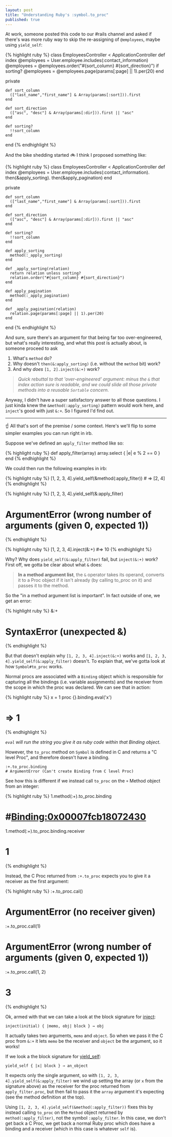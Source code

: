 ```yaml
---
layout: post
title: "Understanding Ruby's :symbol.to_proc"
published: true
---
```


At work, someone posted this code to our #rails channel and asked if there's was more ruby way to skip the re-assigning of `@employees`, maybe using `yield_self`:

{% highlight ruby %}
class EmployeesController < ApplicationController
  def index
    @employees = User.employee.includes(:contact_information)
    @employees = @employees.order("#{sort_column} #{sort_direction}") if sorting?
    @employees = @employees.page(params[:page] || 1).per(20)
  end

  private

    def sort_column
      (["last_name","first_name"] & Array(params[:sort])).first
    end

    def sort_direction
      (["asc", "desc"] & Array(params[:dir])).first || "asc"
    end

    def sorting?
      !!sort_column
    end
end
{% endhighlight %}

And the bike shedding started 🚲 I think I proposed something like:

{% highlight ruby %}
class EmployeesController < ApplicationController
  def index
    @employees = User.employee.includes(:contact_information).
                               then(&apply_sorting).
                               then(&apply_pagination)
  end

  private

    def sort_column
      (["last_name","first_name"] & Array(params[:sort])).first
    end

    def sort_direction
      (["asc", "desc"] & Array(params[:dir])).first || "asc"
    end

    def sorting?
      !!sort_column
    end

    def apply_sorting
      method(:_apply_sorting)
    end

    def _apply_sorting(relation)
      return relation unless sorting?
      relation.order("#{sort_column} #{sort_direction}")
    end

    def apply_pagination
      method(:_apply_pagination)
    end

    def _apply_pagination(relation)
      relation.page(params[:page] || 1).per(20)
    end
end
{% endhighlight %}

And sure, sure there's an argument for that being far too over-engineered, but what's really interesting, and what this post is actually about, is someone proceed to ask

1. What's `method` do?
2. Why doesn't `then(&:apply_sorting)` (i.e. without the `method` bit) work?
3. And why _does_ `[1, 2].inject(&:+)` work?

> _Quick rebuttal to that 'over-engineered' argument: minus the `&` that index action sure is readable, and we could slide all those private methods into a reusable `Sortable` concern._

Anyway, I didn't have a super satisfactory answer to all those questions. I just kinda knew the `&method(:apply_sorting)` pattern would work here, and `inject`'s good with just `&:+`. So I figured I'd find out.

---

☝️ All that's sort of the premise / some context. Here's we'll flip to some simpler examples you can run right in irb.

Suppose we've defined an `apply_filter` method like so:

{% highlight ruby %}
def apply_filter(array)
  array.select { |e| e % 2 == 0 }
end
{% endhighlight %}

We could then run the following examples in irb:

{% highlight ruby %}
[1, 2, 3, 4].yield_self(&method(:apply_filter)) # => [2, 4]
{% endhighlight %}

{% highlight ruby %}
[1, 2, 3, 4].yield_self(&:apply_filter)
# ArgumentError (wrong number of arguments (given 0, expected 1))
{% endhighlight %}

{% highlight ruby %}
[1, 2, 3, 4].inject(&:+) #=> 10
{% endhighlight %}

Why? Why does `yield_self(&:apply_filter)` fail, but `inject(&:+)` work? First off, we gotta be clear about what `&` does:

>**In a method argument list**, the `&` operator takes its operand, converts it to a Proc object if it isn't already (by calling to_proc on it) and passes it to the method.

So the "in a method argument list is important". In fact outside of one, we get an error:

{% highlight ruby %}
&:+
# SyntaxError (unexpected &)
{% endhighlight %}

But that doesn't explain why `[1, 2, 3, 4].inject(&:+)` works and `[1, 2, 3, 4].yield_self(&:apply_filter)` doesn't. To explain that, we've gotta look at how `Symbol#to_proc` works.

Normal procs are associated with a `Binding` object which is responsible for capturing all the bindings (i.e. variable assignments) and the receiver from the scope in which the proc was declared. We can see that in action:

{% highlight ruby %}
x = 1
proc {}.binding.eval('x')
# => 1
{% endhighlight %}

_`eval` will run the string you give it as ruby code within that Binding object._

However, the `to_proc` method on `Symbol` is defined in C and returns a "C level Proc", and therefore doesn't have a binding.

```
:+.to_proc.binding
# ArgumentError (Can't create Binding from C level Proc)
```

See how this is different if we instead call `to_proc` on the `+` Method object from an integer:

{% highlight ruby %}
1.method(:+).to_proc.binding
# #<Binding:0x00007fcb18072430>
1.method(:+).to_proc.binding.receiver
# 1
{% endhighlight %}

Instead, the C Proc returned from `:+.to_proc` expects you to give it a receiver as the first argument:

{% highlight ruby %}
:+.to_proc.cal()
# ArgumentError (no receiver given)

:+.to_proc.call(1)
# ArgumentError (wrong number of arguments (given 0, expected 1))

:+.to_proc.call(1, 2)
# 3
{% endhighlight %}

Ok, armed with that we can take a look at the block signature for [inject](https://ruby-doc.org/core-2.2.3/Enumerable.html#method-i-inject):

```
inject(initial) { |memo, obj| block } → obj
```

It actually takes two arguments, `memo` and `object`. So when we pass it the C proc from `&:+` it lets `memo` be the receiver and `object` be the argument, so it works!

If we look a the block signature for [yield_self](https://ruby-doc.org/core-2.5.3/Object.html#method-i-yield_self):

```
yield_self { |x| block } → an_object
```

It expects only the single argument, so with `[1, 2, 3, 4].yield_self(&:apply_filter)` we wind up setting the array (or `x` from the signature above) as the receiver for the proc returned from `apply_filter.proc`, but then fail to pass it the `array` argument it's expecting (see the method definition at the top).

Using `[1, 2, 3, 4].yield_self(&method(:apply_filter))` fixes this by instead calling `to_proc` on the `Method` object returned by `method(:apply_filter)`, not the symbol `:apply_filter`. In this case, we don't get back a C Proc, we get back a normal Ruby proc which does have a binding and a receiver (which in this case is  whatever `self` is).
